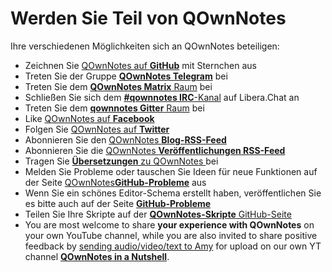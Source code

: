 # Werden Sie Teil von QOwnNotes

Ihre verschiedenen Möglichkeiten sich an QOwnNotes beteiligen:

- Zeichnen Sie [QOwnNotes auf **GitHub**](https://github.com/pbek/QOwnNotes) mit Sternchen aus
- Treten Sie der Gruppe [**QOwnNotes Telegram**](https://t.me/QOwnNotes) bei
- Treten Sie dem [**QOwnNotes Matrix** Raum](https://app.element.io/#/room/#qownnotes:matrix.org) bei
- Schließen Sie sich dem [**#qownnotes IRC**-Kanal](https://web.libera.chat/#qownnotes) auf Libera.Chat an
- Treten Sie dem [**qownnotes Gitter** Raum](https://gitter.im/qownnotes/qownnotes) bei
- Like [QOwnNotes auf **Facebook**](https://www.facebook.com/QOwnNotes/)
- Folgen Sie [QOwnNotes auf **Twitter**](https://twitter.com/QOwnNotes)
- Abonnieren Sie den [QOwnNotes **Blog-RSS-Feed**](https://feeds.feedburner.com/QOwnNotesBlog)
- Abonnieren Sie die [ QOwnNotes **Veröffentlichungen RSS-Feed** ](https://feeds.feedburner.com/QOwnNotesReleases)
- Tragen Sie [ **Übersetzungen** zu QOwnNotes ](translation.md) bei
- Melden Sie Probleme oder tauschen Sie Ideen für neue Funktionen auf der Seite [QOwnNotes**GitHub-Probleme**](https://github.com/pbek/QOwnNotes/issues) aus
- Wenn Sie ein schönes Editor-Schema erstellt haben, veröffentlichen Sie es bitte auch auf der Seite [**GitHub-Probleme**](https://github.com/pbek/QOwnNotes/issues)
- Teilen Sie Ihre Skripte auf der [**QOwnNotes-Skripte** GitHub-Seite](https://github.com/qownnotes/scripts)
- You are most welcome to share **your experience with QOwnNotes** on your own YouTube channel, while you are also invited to share positive feedback by [sending audio/video/text to Amy](mailto:amydoralang@aol.de) for upload on our own YT channel [**QOwnNotes in a Nutshell**](https://www.youtube.com/channel/UC6Xpk_B1MFfvhBCsH_MrOEw/videos).

